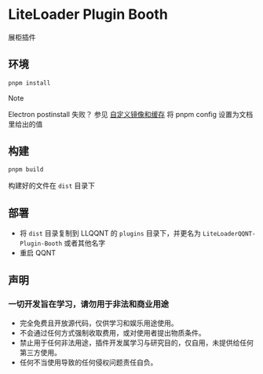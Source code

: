 # LiteLoader Plugin Booth

展柜插件

## 环境

```bash
pnpm install
```

> [!NOTE]
> Electron postinstall 失败？
> 参见 [自定义镜像和缓存](https://www.electronjs.org/zh/docs/latest/tutorial/installation#%E8%87%AA%E5%AE%9A%E4%B9%89%E9%95%9C%E5%83%8F%E5%92%8C%E7%BC%93%E5%AD%98)
> 将 pnpm config 设置为文档里给出的值

## 构建

```bash
pnpm build
```

构建好的文件在 `dist` 目录下

## 部署

- 将 `dist` 目录复制到 LLQQNT 的 `plugins` 目录下，并更名为 `LiteLoaderQQNT-Plugin-Booth` 或者其他名字
- 重启 QQNT

## 声明

### 一切开发旨在学习，请勿用于非法和商业用途

- 完全免费且开放源代码，仅供学习和娱乐用途使用。
- 不会通过任何方式强制收取费用，或对使用者提出物质条件。
- 禁止用于任何非法用途，插件开发属学习与研究目的，仅自用，未提供给任何第三方使用。
- 任何不当使用导致的任何侵权问题责任自负。
